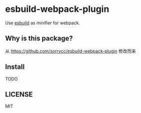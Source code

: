 # esbuild-webpack-plugin

Use [esbuild](https://github.com/evanw/esbuild) as minifier for webpack.

## Why is this package?

从 https://github.com/sorrycc/esbuild-webpack-plugin 修改而来

## Install

TODO

## LICENSE

MIT
